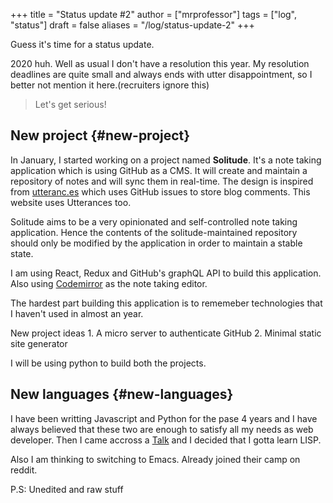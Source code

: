 +++
title = "Status update #2"
author = ["mrprofessor"]
tags = ["log", "status"]
draft = false
aliases = "/log/status-update-2"
+++

Guess it's time for a status update.

2020 huh. Well as usual I don't have a resolution this year. My
resolution deadlines are quite small and always ends with utter
disappointment, so I better not mention it here.(recruiters ignore this)

> Let's get serious!


## **New project** {#new-project}

In January, I started working on a project named **Solitude**. It's a note
taking application which is using GitHub as a CMS. It will create and
maintain a repository of notes and will sync them in real-time. The
design is inspired from [utteranc.es](https://utteranc.es/) which uses
GitHub issues to store blog comments. This website uses Utterances too.

Solitude aims to be a very opinionated and self-controlled note taking
application. Hence the contents of the solitude-maintained repository
should only be modified by the application in order to maintain a stable
state.

I am using React, Redux and GitHub's graphQL API to build this
application. Also using [Codemirror](https://codemirror.net) as the
note taking editor.

The hardest part building this application is to rememeber technologies
that I haven't used in almost an year.

New project ideas 1. A micro server to authenticate GitHub 2. Minimal
static site generator

I will be using python to build both the projects.


## **New languages** {#new-languages}

I have been writting Javascript and Python for the pase 4 years and I
have always believed that these two are enough to satisfy all my needs
as web developer. Then I came accross a
[Talk](https://youtu.be/OyfBQmvr2Hc) and I decided that I gotta learn
LISP.

Also I am thinking to switching to Emacs. Already joined their camp on
reddit.

P.S: Unedited and raw stuff
